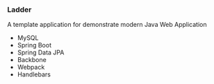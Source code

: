 ### Ladder

A template application for demonstrate modern Java Web Application

-  MySQL
-  Spring Boot
-  Spring Data JPA
-  Backbone
-  Webpack
-  Handlebars